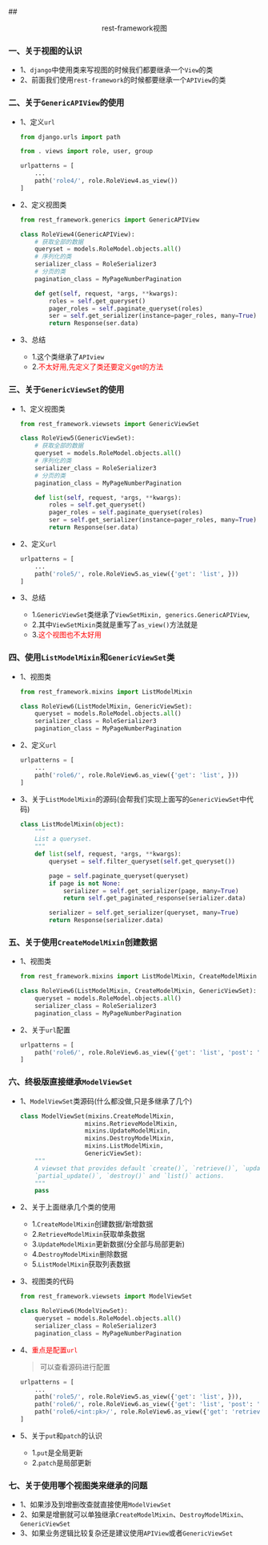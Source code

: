 ##<center>rest-framework视图</center>

### 一、关于视图的认识

* 1、`django`中使用类来写视图的时候我们都要继承一个`View`的类
* 2、前面我们使用`rest-framework`的时候都要继承一个`APIView`的类

### 二、关于`GenericAPIView`的使用

* 1、定义`url`

  ```py
  from django.urls import path

  from . views import role, user, group

  urlpatterns = [
      ...
      path('role4/', role.RoleView4.as_view())
  ]
  ```

* 2、定义视图类

  ```py
  from rest_framework.generics import GenericAPIView

  class RoleView4(GenericAPIView):
      # 获取全部的数据
      queryset = models.RoleModel.objects.all()
      # 序列化的类
      serializer_class = RoleSerializer3
      # 分页的类
      pagination_class = MyPageNumberPagination

      def get(self, request, *args, **kwargs):
          roles = self.get_queryset()
          pager_roles = self.paginate_queryset(roles)
          ser = self.get_serializer(instance=pager_roles, many=True)
          return Response(ser.data)
  ```

* 3、总结
  * 1.这个类继承了`APIview`
  * 2.<font color="#f00">不太好用,先定义了类还要定义get的方法</font>

### 三、关于`GenericViewSet`的使用

* 1、定义视图类

  ```py
  from rest_framework.viewsets import GenericViewSet

  class RoleView5(GenericViewSet):
      # 获取全部的数据
      queryset = models.RoleModel.objects.all()
      # 序列化的类
      serializer_class = RoleSerializer3
      # 分页的类
      pagination_class = MyPageNumberPagination

      def list(self, request, *args, **kwargs):
          roles = self.get_queryset()
          pager_roles = self.paginate_queryset(roles)
          ser = self.get_serializer(instance=pager_roles, many=True)
          return Response(ser.data)
  ```

* 2、定义`url`

  ```py
  urlpatterns = [
      ...
      path('role5/', role.RoleView5.as_view({'get': 'list', }))
  ]
  ```

* 3、总结
  * 1.`GenericViewSet`类继承了`ViewSetMixin, generics.GenericAPIView`,
  * 2.其中`ViewSetMixin`类就是重写了`as_view()`方法就是
  * 3.<font color="#f00">这个视图也不太好用</font>

### 四、使用`ListModelMixin`和`GenericViewSet`类

* 1、视图类

  ```py
  from rest_framework.mixins import ListModelMixin

  class RoleView6(ListModelMixin, GenericViewSet):
      queryset = models.RoleModel.objects.all()
      serializer_class = RoleSerializer3
      pagination_class = MyPageNumberPagination
  ```

* 2、定义`url`

  ```py
  urlpatterns = [
      ...
      path('role6/', role.RoleView6.as_view({'get': 'list', }))
  ]
  ```

* 3、关于`ListModelMixin`的源码(会帮我们实现上面写的`GenericViewSet`中代码)

  ```py
  class ListModelMixin(object):
      """
      List a queryset.
      """
      def list(self, request, *args, **kwargs):
          queryset = self.filter_queryset(self.get_queryset())

          page = self.paginate_queryset(queryset)
          if page is not None:
              serializer = self.get_serializer(page, many=True)
              return self.get_paginated_response(serializer.data)

          serializer = self.get_serializer(queryset, many=True)
          return Response(serializer.data)
  ```

### 五、关于使用`CreateModelMixin`创建数据

* 1、视图类

  ```py
  from rest_framework.mixins import ListModelMixin, CreateModelMixin

  class RoleView6(ListModelMixin, CreateModelMixin, GenericViewSet):
      queryset = models.RoleModel.objects.all()
      serializer_class = RoleSerializer3
      pagination_class = MyPageNumberPagination
  ```

* 2、关于`url`配置

  ```py
  urlpatterns = [
      path('role6/', role.RoleView6.as_view({'get': 'list', 'post': 'create'}))
  ]
  ```

### 六、终极版直接继承`ModelViewSet`

* 1、`ModelViewSet`类源码(什么都没做,只是多继承了几个)

  ```py
  class ModelViewSet(mixins.CreateModelMixin,
                    mixins.RetrieveModelMixin,
                    mixins.UpdateModelMixin,
                    mixins.DestroyModelMixin,
                    mixins.ListModelMixin,
                    GenericViewSet):
      """
      A viewset that provides default `create()`, `retrieve()`, `update()`,
      `partial_update()`, `destroy()` and `list()` actions.
      """
      pass
  ```

* 2、关于上面继承几个类的使用
  * 1.`CreateModelMixin`创建数据/新增数据
  * 2.`RetrieveModelMixin`获取单条数据
  * 3.`UpdateModelMixin`更新数据(分全部与局部更新)
  * 4.`DestroyModelMixin`删除数据
  * 5.`ListModelMixin`获取列表数据

* 3、视图类的代码

  ```py
  from rest_framework.viewsets import ModelViewSet

  class RoleView6(ModelViewSet):
      queryset = models.RoleModel.objects.all()
      serializer_class = RoleSerializer3
      pagination_class = MyPageNumberPagination
  ```

* 4、<font color="#f00">重点是配置`url`</font>

  > 可以查看源码进行配置

  ```py
  urlpatterns = [
      ...
      path('role5/', role.RoleView5.as_view({'get': 'list', })),
      path('role6/', role.RoleView6.as_view({'get': 'list', 'post': 'create'})),
      path('role6/<int:pk>/', role.RoleView6.as_view({'get': 'retrieve', 'delete': 'destroy', 'put': 'update', 'patch': 'partial_update'})),
  ]
  ```

* 5、关于`put`和`patch`的认识
  * 1.`put`是全局更新
  * 2.`patch`是局部更新

### 七、关于使用哪个视图类来继承的问题

* 1、如果涉及到增删改查就直接使用`ModelViewSet`
* 2、如果是增删就可以单独继承`CreateModelMixin`、`DestroyModelMixin`、`GenericViewSet`
* 3、如果业务逻辑比较复杂还是建议使用`APIView`或者`GenericViewSet`